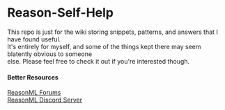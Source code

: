 # Reason-Self-Help

This repo is just for the wiki storing snippets, patterns, and answers that I have found useful.  
It's entirely for myself, and some of the things kept there may seem blatently obvious to someone  
else. Please feel free to check it out if you're interested though.

#### Better Resources
[ReasonML Forums](https://reasonml.chat/)  
[ReasonML Discord Server](https://discord.gg/reasonml)
